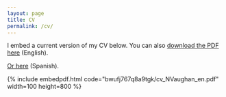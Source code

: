 ```yaml
---
layout: page
title: CV
permalink: /cv/
---
```


I embed a current version of my CV below. You can also [download the PDF here](https://www.dropbox.com/s/bwufj767q8a9tgk/cv_NVaughan_en.pdf) (English).

[Or here](https://www.dropbox.com/s/3gnroqdslo3ifyk/cv_NVaughan_es.pdf) (Spanish).

{% include embedpdf.html code="bwufj767q8a9tgk/cv_NVaughan_en.pdf" width=100 height=800 %}


